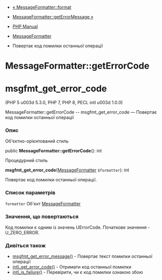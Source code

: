 - [« MessageFormatter::format](messageformatter.format.md)
- [MessageFormatter::getErrorMessage
»](messageformatter.geterrormessage.md)

- [PHP Manual](index.md)
- [MessageFormatter](class.messageformatter.md)
- Повертає код помилки останньої операції

# MessageFormatter::getErrorCode

# msgfmt_get_error_code

(PHP 5 u003d 5.3.0, PHP 7, PHP 8, PECL intl u003d 1.0.0)

MessageFormatter::getErrorCode -- msgfmt_get_error_code — Повертає код
помилки останньої операції

### Опис

Об'єктно-орієнтований стиль

public **MessageFormatter::getErrorCode**(): int

Процедурний стиль

**msgfmt_get_error_code**([MessageFormatter](class.messageformatter.md)
`$formatter`): int

Повертає код помилки останньої операції.

### Список параметрів

`formatter`
Об'єкт [MessageFormatter](class.messageformatter.md)

### Значення, що повертаються

Код помилки є одним із значень UErrorCode. Початкове значення -
U_ZERO_ERROR.

### Дивіться також

- [msgfmt_get_error_message()](messageformatter.geterrormessage.md) -
Повертає текст помилки останньої операції
- [intl_get_error_code()](function.intl-get-error-code.md) -
Отримати код останньої помилки
- [intl_is_failure()](function.intl-is-failure.md) - Перевірити,
чи є код помилки ознакою збою
